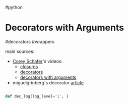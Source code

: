 #python

# Decorators with Arguments

#decorators #wrappers 

main sources:
* [Corey Schafer](https://www.youtube.com/@coreyms)'s videos:
	* [closures](https://www.youtube.com/watch?v=swU3c34d2NQ)
	* [decorators](https://www.youtube.com/watch?v=FsAPt_9Bf3U)
	* [decorators with arguments](https://www.youtube.com/watch?v=UlaieP2MVFs)
* miguelgrinberg's decorator [article](https://blog.miguelgrinberg.com/post/the-ultimate-guide-to-python-decorators-part-iii-decorators-with-arguments)


```python

def dec_log(log_level='i', )

```